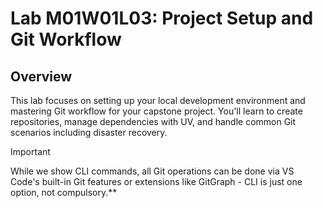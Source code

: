 # Lab M01W01L03: Project Setup and Git Workflow

## Overview
This lab focuses on setting up your local development environment and mastering Git workflow for your capstone project. You'll learn to create repositories, manage dependencies with UV, and handle common Git scenarios including disaster recovery.
> [!Important]
>
> While we show CLI commands, all Git operations can be done via VS Code's built-in Git features or extensions like GitGraph - CLI is just one option, not compulsory.**